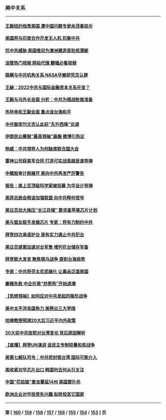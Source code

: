 ### 美中关系
---
#### [王毅纽约指责美国 遭中国问题专家余茂春驳斥](../../pages/nf1412576/n13831846.md?09250045) 
#### [美国将与印度合作开发无人机 抗衡中共](../../pages/nf1412576/n13831718.md?09250045) 
#### [抗中共威胁 美国推动为澳洲建造首批核潜艇](../../pages/nf1412576/n13831658.md?09250045) 
#### [油管热门视频 网站代理 翻墙必看视频](http://209.222.30.114:81/youtube.html?09250045)
#### [隐瞒与中共机构关系 NASA华裔研究员认罪](../../pages/nf1412576/n13831664.md?09250045) 
#### [王赫：2022中共与国际金融资本关系在变？](../../pages/nf1412576/n13831097.md?09250045) 
#### [王毅与乌外长会面 分析：中共为俄战败做准备](../../pages/nf1412576/n13831354.md?09250045) 
#### [布林肯和王毅会面 重点谈台海和平](../../pages/nf1412576/n13831438.md?09250045) 
#### [中共智库刊文否认此前“东升西降”论调](../../pages/nf1412576/n13831238.md?09250045) 
#### [伊朗民众撕毁“最高领袖”画像 微博引热议](../../pages/nf1412576/n13831443.md?09250045) 
#### [杨威：中共领导人为何缺席联合国大会](../../pages/nf1412576/n13830895.md?09250045) 
#### [雷神公司获美军合同 打造可实战高超音速导弹](../../pages/nf1412576/n13830998.md?09250045) 
#### [中概股审计刚展开 美向中共再发严厉警告](../../pages/nf1412576/n13830807.md?09250045) 
#### [报告：美上百顶级科学家被招募 为华设计导弹](../../pages/nf1412576/n13830728.md?09250045) 
#### [美菲总统会晤谈加强联盟 向中共释何信号](../../pages/nf1412576/n13830737.md?09250045) 
#### [美议员加大施压“长江存储” 要求查苹果芯片计划](../../pages/nf1412576/n13830569.md?09250045) 
#### [美与盟友联手发展芯片 专家：将有力制约中共](../../pages/nf1412576/n13830450.md?09250045) 
#### [拜登四次承诺护台 美有实力遏止中共犯台](../../pages/nf1412576/n13830332.md?09250045) 
#### [美议员提案加速对台军售 增列在台储存军备](../../pages/nf1412576/n13830483.md?09250045) 
#### [拜登联大发言 聚焦俄乌战争 提到台海局势](../../pages/nf1412576/n13830351.md?09250045) 
#### [专家：中共将芬太尼武器化 让毒品泛滥美国](../../pages/nf1412576/n13829990.md?09250045) 
#### [豪赌失败 中企在美“炒房热”开始退潮](../../pages/nf1412576/n13829886.md?09250045) 
#### [【思想领袖】如何应对中共发起的隐形战争](../../pages/nf1412576/n13810274.md?09250045) 
#### [美中太平洋岛国角力 美祭出三大举措](../../pages/nf1412576/n13829861.md?09250045) 
#### [哈佛教授预测20大后习近平内外政策](../../pages/nf1412576/n13829176.md?09250045) 
#### [20大前中共放软对台湾言论 背后原因解析](../../pages/nf1412576/n13829842.md?09250045) 
#### [【直播】拜登UN演讲 谈民主专制较量和核战争](../../pages/nf1412576/n13829827.md?09250045) 
#### [美第七舰队司令：中共若封锁台湾 国际可能介入](../../pages/nf1412576/n13829091.md?09250045) 
#### [美收紧对华芯片出口 韩国何去何从引关注](../../pages/nf1412576/n13829752.md?09250045) 
#### [中国“花姑娘”害虫蔓延14州 美国要扑杀](../../pages/nf1412576/n13829751.md?09250045) 
#### [欧洲企业对华投资失兴趣 拟转投其它国家](../../pages/nf1412576/n13829495.md?09250045) 

---
#### 第 [ [160](./160.md?09250045) / [159](./159.md?09250045) / [158](./158.md?09250045) / [157](./157.md?09250045) / [156](./156.md?09250045) / [155](./155.md?09250045) / [154](./154.md?09250045) / [153](./153.md?09250045) ] 页
